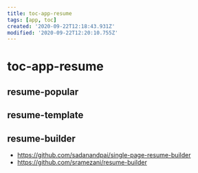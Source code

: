 ```yaml
---
title: toc-app-resume
tags: [app, toc]
created: '2020-09-22T12:18:43.931Z'
modified: '2020-09-22T12:20:10.755Z'
---
```


# toc-app-resume

## resume-popular

## resume-template

## resume-builder

- https://github.com/sadanandpai/single-page-resume-builder
- https://github.com/sramezani/resume-builder
